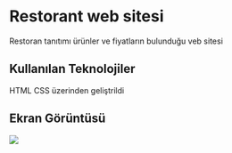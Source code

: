 <h1>Restorant web sitesi </H1>

Restoran tanıtımı  ürünler ve fiyatların bulunduğu veb sitesi



<h2>Kullanılan Teknolojiler </h2>

HTML CSS üzerinden geliştrildi

<h2>Ekran Görüntüsü
</h2>

![](restorant.gif)